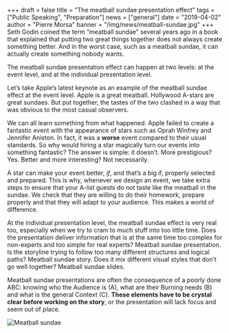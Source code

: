 +++
draft = false
title = "The meatball sundae presentation effect"
tags = ["Public Speaking", "Preparation"]
news = ["general"]
date = "2019-04-02"
author = "Pierre Morsa"
banner = "/img/news/meatball-sundae.jpg"
+++
Seth Godin coined the term “meatball sundae” several years ago in a book that explained that putting two great things together does not always create something better. And in the worst case, such as a meatball sundae, it can actually create something nobody wants.

The meatball sundae presentation effect can happen at two levels: at the event level, and at the individual presentation level.

Let’s take Apple’s latest keynote as an example of the meatball sundae effect at the event level. Apple is a great meatball. Hollywood A-stars are great sundaes. But put together, the tastes of the two clashed in a way that was obvious to the most casual observers.

We can all learn something from what happened. Apple failed to create a fantastic event with the appearance of stars such as Oprah Winfrey and Jennifer Aniston. In fact, it was a **worse** event compared to their usual standards. So why would hiring a star magically turn our events into something fantastic? The answer is simple: it doesn’t. More prestigious? Yes. Better and more interesting? Not necessarily.

A star can make your event better, *if*, and that’s a big if, properly selected and prepared. This is why, whenever we design an event, we take extra steps to ensure that your A-list guests do not taste like the meatball in the sundae. We check that they are willing to do their homework, prepare properly and that they will adapt to your audience. This makes a world of difference.

At the individual presentation level, the meatball sundae effect is very real too, especially when we try to cram to much stuff into too little time. Does the presentation deliver information that is at the same time too complex for non-experts and too simple for real experts? Meatball sundae presentation. Is the storyline trying to follow too many different structures and logical paths? Meatball sundae story. Does it mix different visual styles that don’t go well together? Meatball sundae slides.

Meatball sundae presentations are often the consequence of a poorly done ABC: knowing who the Audience is (A), what are their Burning needs (B) and what is the general Context (C). **These elements have to be crystal clear before working on the story**, or the presentation will lack focus and seem out of place.

![Meatball sundae](/img/news/meatball-sundae.jpg)
